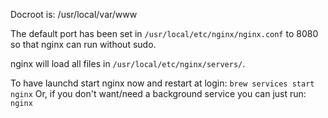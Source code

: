 Docroot is: /usr/local/var/www

The default port has been set in `/usr/local/etc/nginx/nginx.conf` to 8080 so that nginx can run without sudo.

nginx will load all files in `/usr/local/etc/nginx/servers/`.

To have launchd start nginx now and restart at login:
  `brew services start nginx`
Or, if you don't want/need a background service you can just run:
  `nginx`